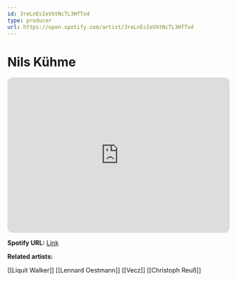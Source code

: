 ```yaml
---
id: 3reLnEsIeVXtNcTL3HfTxd
type: producer
url: https://open.spotify.com/artist/3reLnEsIeVXtNcTL3HfTxd
---
```

# Nils Kühme

<iframe style="border-radius:12px" src="https://open.spotify.com/embed/artist/3reLnEsIeVXtNcTL3HfTxd" width="100%" height="352" frameBorder="0" allowfullscreen="" allow="autoplay; clipboard-write; encrypted-media; fullscreen; picture-in-picture" loading="lazy"></iframe>

**Spotify URL:** [Link](https://open.spotify.com/artist/3reLnEsIeVXtNcTL3HfTxd)

**Related artists:**

[[Liquit Walker]]
[[Lennard Oestmann]]
[[Vecz]]
[[Christoph Reuß]]
